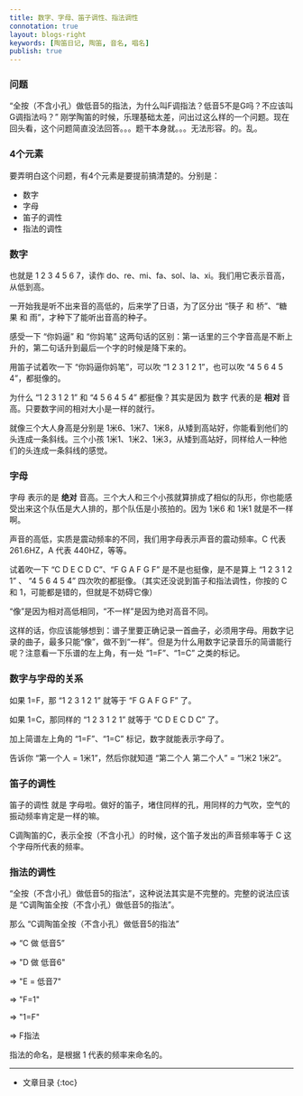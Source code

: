 ```yaml
---
title: 数字、字母、笛子调性、指法调性
connotation: true
layout: blogs-right
keywords: [陶笛日记, 陶笛, 音名, 唱名]
publish: true
---
```


### 问题

“全按（不含小孔）做低音5的指法，为什么叫F调指法？低音5不是G吗？不应该叫G调指法吗？” 刚学陶笛的时候，乐理基础太差，问出过这么样的一个问题。现在回头看，这个问题简直没法回答。。。题干本身就。。。无法形容。的。乱。

### 4个元素

要弄明白这个问题，有4个元素是要提前搞清楚的。分别是：

- 数字
- 字母
- 笛子的调性
- 指法的调性

### 数字

也就是 1 2 3 4 5 6 7，读作 do、re、mi、fa、sol、la、xi。我们用它表示音高，从低到高。

一开始我是听不出来音的高低的，后来学了日语，为了区分出 “筷子 和 桥”、“糖果 和 雨”，才种下了能听出音高的种子。

感受一下 “你妈逼” 和 “你妈笔” 这两句话的区别：第一话里的三个字音高是不断上升的，第二句话升到最后一个字的时候是降下来的。

用笛子试着吹一下 “你妈逼你妈笔”，可以吹 “1 2 3 1 2 1”，也可以吹 “4 5 6 4 5 4”，都挺像的。

为什么 “1 2 3 1 2 1” 和 “4 5 6 4 5 4” 都挺像？其实是因为 数字 代表的是 **相对** 音高。只要数字间的相对大小是一样的就行。

就像三个大人身高是分别是 1米6、1米7、1米8，从矮到高站好，你能看到他们的头连成一条斜线。三个小孩 1米1、1米2、1米3，从矮到高站好，同样给人一种他们的头连成一条斜线的感觉。

### 字母

字母 表示的是 **绝对** 音高。三个大人和三个小孩就算排成了相似的队形，你也能感受出来这个队伍是大人排的，那个队伍是小孩拍的。因为 1米6 和 1米1 就是不一样啊。

声音的高低，实质是震动频率的不同，我们用字母表示声音的震动频率。C 代表 261.6HZ，A 代表 440HZ，等等。

试着吹一下 “C D E C D C”、“F G A F G F” 是不是也挺像，是不是算上 “1 2 3 1 2 1” 、 “4 5 6 4 5 4”  四次吹的都挺像。（其实还没说到笛子和指法调性，你按的 C 和 1，可能都是错的，但就是不妨碍它像）

“像”是因为相对高低相同，“不一样”是因为绝对高音不同。

这样的话，你应该能够想到：谱子里要正确记录一首曲子，必须用字母。用数字记录的曲子，最多只能“像”，做不到“一样”。但是为什么用数字记录音乐的简谱能行呢？注意看一下乐谱的左上角，有一处 “1=F”、“1=C” 之类的标记。


### 数字与字母的关系

如果 1=F，那 “1 2 3 1 2 1” 就等于 “F G A F G F” 了。

如果 1=C，那同样的 “1 2 3 1 2 1” 就等于 “C D E C D C” 了。

加上简谱左上角的 “1=F”、“1=C” 标记，数字就能表示字母了。

告诉你 “第一个人 = 1米1”，然后你就知道 “第二个人 第二个人” = “1米2 1米2”。

### 笛子的调性

笛子的调性 就是 字母啦。做好的笛子，堵住同样的孔，用同样的力气吹，空气的振动频率肯定是一样的嘛。

C调陶笛的C，表示全按（不含小孔）的时候，这个笛子发出的声音频率等于 C 这个字母所代表的频率。

### 指法的调性

“全按（不含小孔）做低音5的指法”，这种说法其实是不完整的。完整的说法应该是 “C调陶笛全按（不含小孔）做低音5的指法”。

那么 “C调陶笛全按（不含小孔）做低音5的指法” 

=> “C 做 低音5” 

=> "D 做 低音6" 

=> "E = 低音7"

=> "F=1"

=> "1=F" 

=> F指法

指法的命名，是根据 1 代表的频率来命名的。

---


* 文章目录
{:toc}